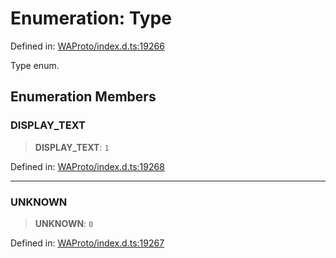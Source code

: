 # Enumeration: Type

Defined in: [WAProto/index.d.ts:19266](https://github.com/Fokusdotid/Baileys/blob/49e815e65b8f4aea31725e09dcf4815734557e39/WAProto/index.d.ts#L19266)

Type enum.

## Enumeration Members

### DISPLAY\_TEXT

> **DISPLAY\_TEXT**: `1`

Defined in: [WAProto/index.d.ts:19268](https://github.com/Fokusdotid/Baileys/blob/49e815e65b8f4aea31725e09dcf4815734557e39/WAProto/index.d.ts#L19268)

***

### UNKNOWN

> **UNKNOWN**: `0`

Defined in: [WAProto/index.d.ts:19267](https://github.com/Fokusdotid/Baileys/blob/49e815e65b8f4aea31725e09dcf4815734557e39/WAProto/index.d.ts#L19267)
